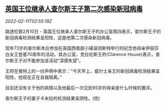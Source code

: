 <!--1644548463000-->
[英国王位继承人查尔斯王子第二次感染新冠病毒](https://cn.reuters.com/article/uk-prince-charles-covid-positive-0211-idCNKBS2KG06M)
------

<div><i>2022-02-11T02:55:19Z</i></div><p>路透伦敦2月10日 - 英国王位继承人查尔斯王子的办公室周四表示，查尔斯王子的新冠病毒检测结果呈阳性，这是他第二次感染新冠病毒。</p><p>现年73岁的查尔斯本应参加在英国西南部小镇温彻斯特举行的纪念他母亲伊丽莎白女王登基70周年的活动。其办公室，克拉伦斯王府(Clarence House)表示，查尔斯王子对不能参加该活动“深感失望”。</p><p>王府在推特上的一份声明中表示：“今天早上，威尔士亲王的新冠病毒检测结果呈阳性，他现在正在自我隔离。”</p><p>目前还没有关于他的病情以及他最后一次见到95岁的母亲是什么时候的置评。</p><p>查尔斯王子的妻子卡米拉的检测结果呈阴性。(完)</p>
